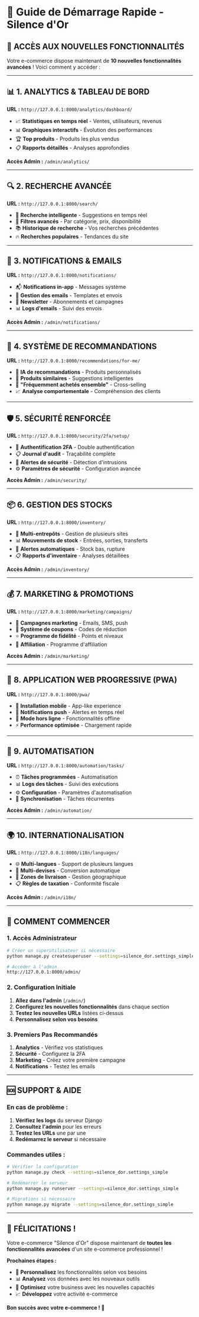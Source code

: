 # 🚀 Guide de Démarrage Rapide - Silence d'Or

## 🎯 **ACCÈS AUX NOUVELLES FONCTIONNALITÉS**

Votre e-commerce dispose maintenant de **10 nouvelles fonctionnalités avancées** ! Voici comment y accéder :

---

## 📊 **1. ANALYTICS & TABLEAU DE BORD**
**URL :** `http://127.0.0.1:8000/analytics/dashboard/`
- 📈 **Statistiques en temps réel** - Ventes, utilisateurs, revenus
- 📊 **Graphiques interactifs** - Évolution des performances
- 🏆 **Top produits** - Produits les plus vendus
- 📋 **Rapports détaillés** - Analyses approfondies

**Accès Admin :** `/admin/analytics/`

---

## 🔍 **2. RECHERCHE AVANCÉE**
**URL :** `http://127.0.0.1:8000/search/`
- 🎯 **Recherche intelligente** - Suggestions en temps réel
- 🔎 **Filtres avancés** - Par catégorie, prix, disponibilité
- 📚 **Historique de recherche** - Vos recherches précédentes
- 🔥 **Recherches populaires** - Tendances du site

---

## 📧 **3. NOTIFICATIONS & EMAILS**
**URL :** `http://127.0.0.1:8000/notifications/`
- 📬 **Notifications in-app** - Messages système
- 📧 **Gestion des emails** - Templates et envois
- 📰 **Newsletter** - Abonnements et campagnes
- 📊 **Logs d'emails** - Suivi des envois

**Accès Admin :** `/admin/notifications/`

---

## 🎯 **4. SYSTÈME DE RECOMMANDATIONS**
**URL :** `http://127.0.0.1:8000/recommendations/for-me/`
- 🤖 **IA de recommandations** - Produits personnalisés
- 🔗 **Produits similaires** - Suggestions intelligentes
- 🛒 **"Fréquemment achetés ensemble"** - Cross-selling
- 📈 **Analyse comportementale** - Compréhension des clients

---

## 🛡️ **5. SÉCURITÉ RENFORCÉE**
**URL :** `http://127.0.0.1:8000/security/2fa/setup/`
- 🔐 **Authentification 2FA** - Double authentification
- 📋 **Journal d'audit** - Traçabilité complète
- 🚨 **Alertes de sécurité** - Détection d'intrusions
- ⚙️ **Paramètres de sécurité** - Configuration avancée

**Accès Admin :** `/admin/security/`

---

## 📦 **6. GESTION DES STOCKS**
**URL :** `http://127.0.0.1:8000/inventory/`
- 🏢 **Multi-entrepôts** - Gestion de plusieurs sites
- 📊 **Mouvements de stock** - Entrées, sorties, transferts
- 🚨 **Alertes automatiques** - Stock bas, rupture
- 📋 **Rapports d'inventaire** - Analyses détaillées

**Accès Admin :** `/admin/inventory/`

---

## 💰 **7. MARKETING & PROMOTIONS**
**URL :** `http://127.0.0.1:8000/marketing/campaigns/`
- 📢 **Campagnes marketing** - Emails, SMS, push
- 🎫 **Système de coupons** - Codes de réduction
- ⭐ **Programme de fidélité** - Points et niveaux
- 🤝 **Affiliation** - Programme d'affiliation

**Accès Admin :** `/admin/marketing/`

---

## 📱 **8. APPLICATION WEB PROGRESSIVE (PWA)**
**URL :** `http://127.0.0.1:8000/pwa/`
- 📲 **Installation mobile** - App-like experience
- 🔔 **Notifications push** - Alertes en temps réel
- 📴 **Mode hors ligne** - Fonctionnalités offline
- ⚡ **Performance optimisée** - Chargement rapide

---

## 🤖 **9. AUTOMATISATION**
**URL :** `http://127.0.0.1:8000/automation/tasks/`
- ⏰ **Tâches programmées** - Automatisation
- 📊 **Logs des tâches** - Suivi des exécutions
- ⚙️ **Configuration** - Paramètres d'automatisation
- 🔄 **Synchronisation** - Tâches récurrentes

**Accès Admin :** `/admin/automation/`

---

## 🌍 **10. INTERNATIONALISATION**
**URL :** `http://127.0.0.1:8000/i18n/languages/`
- 🌐 **Multi-langues** - Support de plusieurs langues
- 💱 **Multi-devises** - Conversion automatique
- 🚚 **Zones de livraison** - Gestion géographique
- 📋 **Règles de taxation** - Conformité fiscale

**Accès Admin :** `/admin/i18n/`

---

## 🎯 **COMMENT COMMENCER**

### **1. Accès Administrateur**
```bash
# Créer un superutilisateur si nécessaire
python manage.py createsuperuser --settings=silence_dor.settings_simple

# Accéder à l'admin
http://127.0.0.1:8000/admin/
```

### **2. Configuration Initiale**
1. **Allez dans l'admin** (`/admin/`)
2. **Configurez les nouvelles fonctionnalités** dans chaque section
3. **Testez les nouvelles URLs** listées ci-dessus
4. **Personnalisez selon vos besoins**

### **3. Premiers Pas Recommandés**
1. **Analytics** - Vérifiez vos statistiques
2. **Sécurité** - Configurez la 2FA
3. **Marketing** - Créez votre première campagne
4. **Notifications** - Testez les emails

---

## 🆘 **SUPPORT & AIDE**

### **En cas de problème :**
1. **Vérifiez les logs** du serveur Django
2. **Consultez l'admin** pour les erreurs
3. **Testez les URLs** une par une
4. **Redémarrez le serveur** si nécessaire

### **Commandes utiles :**
```bash
# Vérifier la configuration
python manage.py check --settings=silence_dor.settings_simple

# Redémarrer le serveur
python manage.py runserver --settings=silence_dor.settings_simple

# Migrations si nécessaire
python manage.py migrate --settings=silence_dor.settings_simple
```

---

## 🎉 **FÉLICITATIONS !**

Votre e-commerce "Silence d'Or" dispose maintenant de **toutes les fonctionnalités avancées** d'un site e-commerce professionnel ! 

**Prochaines étapes :**
- 🔧 **Personnalisez** les fonctionnalités selon vos besoins
- 📊 **Analysez** vos données avec les nouveaux outils
- 🚀 **Optimisez** votre business avec les nouvelles capacités
- 📈 **Développez** votre activité e-commerce

**Bon succès avec votre e-commerce ! 🎊**
